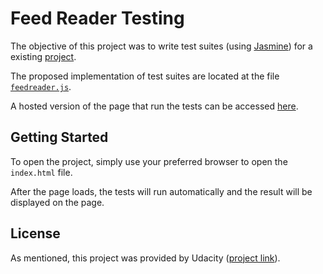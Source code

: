 # Feed Reader Testing

The objective of this project was to write test suites (using [Jasmine](https://jasmine.github.io/)) for a existing [project](https://github.com/udacity/frontend-nanodegree-feedreader).

The proposed implementation of test suites are located at the file [`feedreader.js`](jasmine\spec\feedreader.js).

A hosted version of the page that run the tests can be accessed [here](https://riusuky.github.io/udacity-web-front-end/9.Feed_Reader_Testing/fixedindex.html).

## Getting Started

To open the project, simply use your preferred browser to open the `index.html` file.

After the page loads, the tests will run automatically and the result will be displayed on the page.

## License

As mentioned, this project was provided by Udacity ([project link](https://github.com/udacity/frontend-nanodegree-feedreader)).

